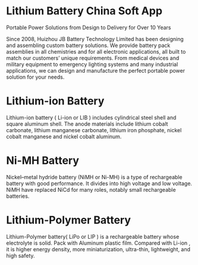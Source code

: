 # Lithium Battery China Soft App

Portable Power Solutions from Design to Delivery for Over 10 Years

Since 2008, Huizhou JB Battery Technology Limited has been designing and assembling custom battery solutions. We provide battery pack assemblies in all chemistries and for all electronic applications, all built to match our customers’ unique requirements. From medical devices and military equipment to emergency lighting systems and many industrial applications, we can design and manufacture the perfect portable power solution for your needs.

# Lithium-ion Battery

Lithium-ion battery ( Li-ion or LIB ) includes cylindrical steel shell and square aluminum shell. The anode materials include lithium cobalt carbonate, lithium manganese carbonate, lithium iron phosphate, nickel cobalt manganese and nickel cobalt aluminum.

# Ni-MH Battery

Nickel–metal hydride battery (NiMH or Ni-MH) is a type of rechargeable battery with good performance. It divides into high voltage and low voltage. NiMH have replaced NiCd for many roles, notably small rechargeable batteries.

# Lithium-Polymer Battery

Lithium-Polymer battery( LiPo or LIP ) is a rechargeable battery whose electrolyte is solid. Pack with Aluminum plastic film. Compared with Li-ion , it is higher energy density, more miniaturization, ultra-thin, lightweight, and high safety.
